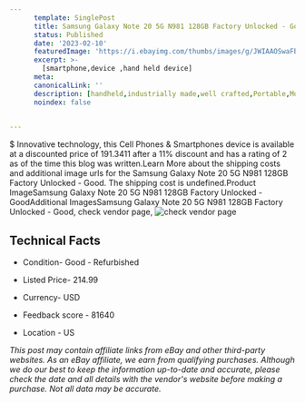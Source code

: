 ```yaml
---
      template: SinglePost
      title: Samsung Galaxy Note 20 5G N981 128GB Factory Unlocked - Good
      status: Published
      date: '2023-02-10'
      featuredImage: 'https://i.ebayimg.com/thumbs/images/g/JWIAAOSwaFBht5~P/s-l225.jpg'
      excerpt: >-
        [smartphone,device ,hand held device]
      meta:
      canonicalLink: ''
      description: [handheld,industrially made,well crafted,Portable,Mobile,Compact,Convenient,Lightweight,Maneuverable,Man-portable,Miniature,Carriable,Hand-held,Light,Holdable,Transportable,Mobile device,Pocket-sized,On-the-go,Wireless,Cordless,Compact size,Convenient size, smartphone,device ,hand held device]
      noindex: false

        
---
```

$
    Innovative technology, this Cell Phones & Smartphones device is available at a discounted price of 191.3411 after a 11% discount and has a rating of 2 as of the time this blog was written.Learn More about the shipping costs and additional image urls for the Samsung Galaxy Note 20 5G N981 128GB Factory Unlocked - Good. The shipping cost is undefined.Product ImageSamsung Galaxy Note 20 5G N981 128GB Factory Unlocked - GoodAdditional ImagesSamsung Galaxy Note 20 5G N981 128GB Factory Unlocked - Good, check vendor page, ![check vendor page](https://origin-galleryplus.ebayimg.com/ws/web/255223156360_2_0_1/225x225.jpg,https://origin-galleryplus.ebayimg.com/ws/web/255223156360_3_0_1/225x225.jpg,https://origin-galleryplus.ebayimg.com/ws/web/255223156360_4_0_1/225x225.jpg)
    
    

 ## Technical Facts 



     
      

 - Condition- Good - Refurbished 


      

 - Listed Price- 214.99 


      

 - Currency- USD 


      

 - Feedback score - 81640 


      

 - Location - US 


      
      

 *_This post may contain affiliate links from eBay and other third-party websites. As an eBay affiliate, we earn from qualifying purchases. Although we do our best to keep the information up-to-date and accurate, please check the date and all details with the vendor's website before making a purchase. Not all data may be accurate._*



    
    
    
    
    